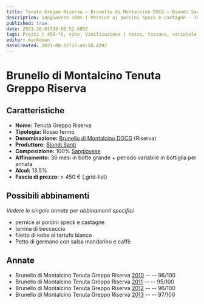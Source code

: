 ```yaml
---
title: Tenuta Greppo Riserva – Brunello di Montalcino DOCG – Biondi Santi – Toscana (IT) – 450-*€ – 5★
description: Sangiovese 100% | Pernice ai porcini speck e castagne – Terrina di beccaccia – Filetto di kobe al tartufo bianco – Petto di germano con salsa mandarino e caffè
published: true
date: 2021-10-01T20:00:52.685Z
tags: Prezzi | 450-*€, vino, Vinificazione | rosso, toscana, varietale, Vitigni | Sangiovese, pernice ai porcini speck e castagne, terrina di beccaccia, filetto di kobe al tartufo bianco, fermo, Valutazioni | 5 stelle, Petto di germano con salsa mandarino e caffè
editor: markdown
dateCreated: 2021-08-27T17:49:50.429Z
---
```


# Brunello di Montalcino Tenuta Greppo Riserva

## Caratteristiche
- **Nome:** Tenuta Greppo Riserva
- **Tipologia:** Rosso fermo
- **Denominazione:** [Brunello di Montalcino DOCG](/denominazioni/Italia/Toscana/DOCG/Brunello-di-Montalcino) (Riserva)
- **Produttore:** [Biondi Santi](/produttori/Italia/Toscana/Biondi-Santi) 
- **Composizione:** 100% [Sangiovese](/vitigni/Italia/bacca-nera/sangiovese)
- **Affinamento:** 36 mesi in botte grande + periodo variabile in bottiglia per annata
- **Alcol:** 13.5%
- **Fascia di prezzo:** > 450 € 
{.grid-list}


## Possibili abbinamenti
*Vedere le singole annate per abbinamenti specifici*

- pernice ai porcini speck e castagne
- terrina di beccaccia
- filetto di kobe al tartufo bianco
- Petto di germano con salsa mandarino e caffè

## Annate
- Brunello di Montalcino Tenuta Greppo Riserva [2010](vini/Italia/Toscana/Biondi-Santi/Tenuta-Greppo-Riserva/2010) -- <span class="star-5"></span> -- 96/100
- Brunello di Montalcino Tenuta Greppo Riserva [2011](vini/Italia/Toscana/Biondi-Santi/Tenuta-Greppo-Riserva/2011) -- <span class="star-5"></span> -- 95/100
- Brunello di Montalcino Tenuta Greppo Riserva [2012](vini/Italia/Toscana/Biondi-Santi/Tenuta-Greppo-Riserva/2012) -- <span class="star-5"></span> -- 96/100
- Brunello di Montalcino Tenuta Greppo Riserva [2013](vini/Italia/Toscana/Biondi-Santi/Tenuta-Greppo-Riserva/2013) -- <span class="star-5"></span> -- 97/100